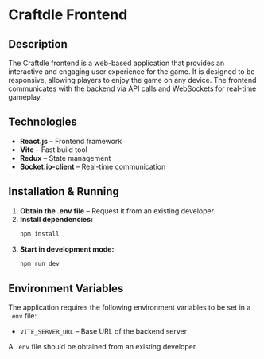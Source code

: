 # Craftdle Frontend

## Description

The Craftdle frontend is a web-based application that provides an interactive and engaging user experience for the game. It is designed to be responsive, allowing players to enjoy the game on any device. The frontend communicates with the backend via API calls and WebSockets for real-time gameplay.

## Technologies

- **React.js** – Frontend framework
- **Vite** – Fast build tool
- **Redux** – State management
- **Socket.io-client** – Real-time communication

## Installation & Running

1. **Obtain the .env file** – Request it from an existing developer.
2. **Install dependencies:**
   ```sh
   npm install
   ```
3. **Start in development mode:**
   ```sh
   npm run dev
   ```

## Environment Variables

The application requires the following environment variables to be set in a `.env` file:

- `VITE_SERVER_URL` – Base URL of the backend server

A `.env` file should be obtained from an existing developer.